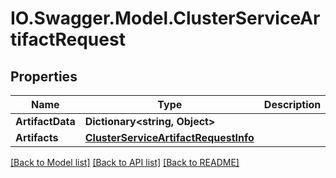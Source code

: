 # IO.Swagger.Model.ClusterServiceArtifactRequest
## Properties

Name | Type | Description | Notes
------------ | ------------- | ------------- | -------------
**ArtifactData** | **Dictionary&lt;string, Object&gt;** |  | [optional] 
**Artifacts** | [**ClusterServiceArtifactRequestInfo**](ClusterServiceArtifactRequestInfo.md) |  | [optional] 

[[Back to Model list]](../README.md#documentation-for-models) [[Back to API list]](../README.md#documentation-for-api-endpoints) [[Back to README]](../README.md)

